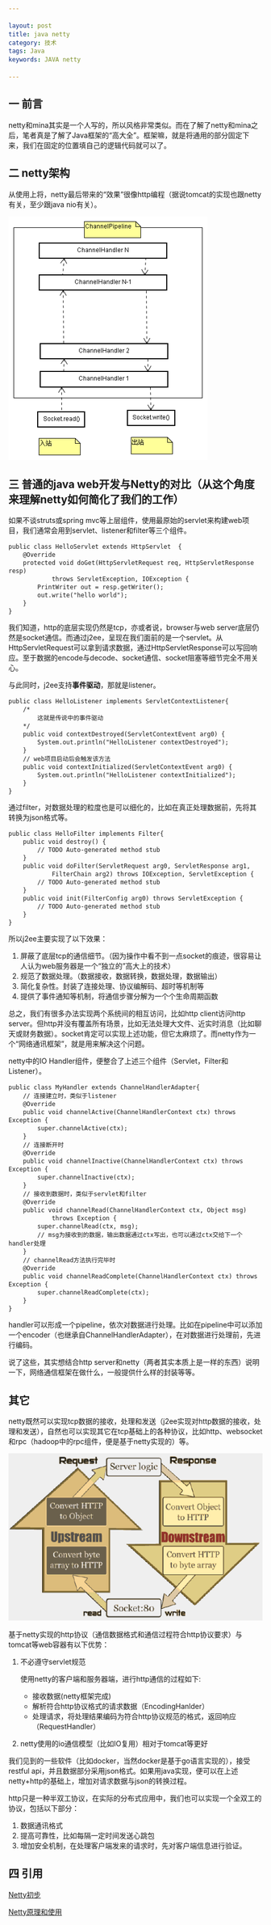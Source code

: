```yaml
---

layout: post
title: java netty
category: 技术
tags: Java
keywords: JAVA netty

---
```


## 一 前言 ##

netty和mina其实是一个人写的，所以风格非常类似。而在了解了netty和mina之后，笔者真是了解了Java框架的“高大全”。框架嘛，就是将通用的部分固定下来，我们在固定的位置填自己的逻辑代码就可以了。

## 二 netty架构

从使用上将，netty最后带来的“效果”很像http编程（据说tomcat的实现也跟netty有关，至少跟java nio有关）。

![Alt text](/public/upload/java/netty.png) 


## 三 普通的java web开发与Netty的对比（从这个角度来理解netty如何简化了我们的工作）

如果不谈struts或spring mvc等上层组件，使用最原始的servlet来构建web项目，我们通常会用到servlet、listener和filter等三个组件。

    public class HelloServlet extends HttpServlet  {
    	@Override
    	protected void doGet(HttpServletRequest req, HttpServletResponse resp)
    			throws ServletException, IOException {
    		PrintWriter out = resp.getWriter();
    		out.write("hello world");
    	}
    }

我们知道，http的底层实现仍然是tcp，亦或者说，browser与web server底层仍然是socket通信。而通过j2ee，呈现在我们面前的是一个servlet。从HttpServletRequest可以拿到请求数据，通过HttpServletResponse可以写回响应。至于数据的encode与decode、socket通信、socket阻塞等细节完全不用关心。

与此同时，j2ee支持**事件驱动**，那就是listener。

    public class HelloListener implements ServletContextListener{
        /*
            这就是传说中的事件驱动
        */
    	public void contextDestroyed(ServletContextEvent arg0) {
    		System.out.println("HelloListener contextDestroyed");
    	}
    	// web项目启动后会触发该方法
    	public void contextInitialized(ServletContextEvent arg0) {
    		System.out.println("HelloListener contextInitialized");
    	}
    }
    
通过filter，对数据处理的粒度也是可以细化的，比如在真正处理数据前，先将其转换为json格式等。

    public class HelloFilter implements Filter{
    	public void destroy() {
    		// TODO Auto-generated method stub
    	}
    	public void doFilter(ServletRequest arg0, ServletResponse arg1,
    			FilterChain arg2) throws IOException, ServletException {
    		// TODO Auto-generated method stub
    	}
    	public void init(FilterConfig arg0) throws ServletException {
    		// TODO Auto-generated method stub
    	}
    }
    
所以j2ee主要实现了以下效果：

1. 屏蔽了底层tcp的通信细节。（因为操作中看不到一点socket的痕迹，很容易让人认为web服务器是一个“独立的”高大上的技术）
2. 规范了数据处理。（数据接收，数据转换，数据处理，数据输出）
3. 简化复杂性。封装了连接处理、协议编解码、超时等机制等
3. 提供了事件通知等机制，将通信步骤分解为一个个生命周期函数

总之，我们有很多办法实现两个系统间的相互访问，比如http client访问http server。但http并没有覆盖所有场景，比如无法处理大文件、近实时消息（比如聊天或财务数据）。socket肯定可以实现上述功能，但它太麻烦了。而netty作为一个“网络通讯框架”，就是用来解决这个问题。

netty中的IO Handler组件，便整合了上述三个组件（Servlet，Filter和Listener）。

    public class MyHandler extends ChannelHandlerAdapter{
        // 连接建立时，类似于listener
    	@Override
    	public void channelActive(ChannelHandlerContext ctx) throws Exception {
    		super.channelActive(ctx);
    	}
    	// 连接断开时
    	@Override
    	public void channelInactive(ChannelHandlerContext ctx) throws Exception {
    		super.channelInactive(ctx);
    	}
    	// 接收到数据时，类似于servlet和filter
    	@Override
    	public void channelRead(ChannelHandlerContext ctx, Object msg)
    			throws Exception {
    		super.channelRead(ctx, msg);
    		// msg为接收到的数据，输出数据通过ctx写出，也可以通过ctx交给下一个handler处理
    	}
    	// channelRead方法执行完毕时
    	@Override
    	public void channelReadComplete(ChannelHandlerContext ctx) throws Exception {
    		super.channelReadComplete(ctx);
    	}
    }


handler可以形成一个pipeline，依次对数据进行处理。比如在pipeline中可以添加一个encoder（也继承自ChannelHandlerAdapter），在对数据进行处理前，先进行编码。

说了这些，其实想结合http server和netty（两者其实本质上是一样的东西）说明一下，网络通信框架在做什么，一般提供什么样的封装等等。

## 其它

netty既然可以实现tcp数据的接收，处理和发送（j2ee实现对http数据的接收，处理和发送），自然也可以实现其它在tcp基础上的各种协议，比如http、websocket和rpc（hadoop中的rpc组件，便是基于netty实现的）等。

![Alt text](/public/upload/java/netty_http.png) 

基于netty实现的http协议（通信数据格式和通信过程符合http协议要求）与tomcat等web容器有以下优势：

1. 不必遵守servlet规范

    使用netty的客户端和服务器端，进行http通信的过程如下:
    
    - 接收数据(netty框架完成)
    - 解析符合http协议格式的请求数据（EncodingHanlder）
    - 处理请求，将处理结果编码为符合http协议规范的格式，返回响应（RequestHandler）

2. netty使用的io通信模型（比如IO复用）相对于tomcat等更好

我们见到的一些软件（比如docker，当然docker是基于go语言实现的），接受restful api，并且数据部分采用json格式。如果用java实现，便可以在上述netty+http的基础上，增加对请求数据与json的转换过程。


http只是一种半双工协议，在实际的分布式应用中，我们也可以实现一个全双工的协议，包括以下部分：

1. 数据通讯格式
2. 提高可靠性，比如每隔一定时间发送心跳包
3. 增加安全机制，在处理客户端发来的请求时，先对客户端信息进行验证。

## 四 引用

[Netty初步][]

[Netty原理和使用][]


[Netty初步]: http://xpenxpen.iteye.com/blog/2041781
[Netty原理和使用]: http://www.jdon.com/concurrent/netty.html